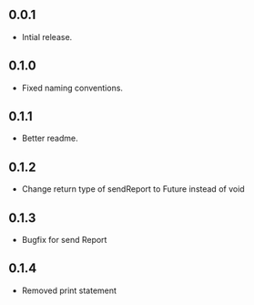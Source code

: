 ## 0.0.1

* Intial release.

## 0.1.0

* Fixed naming conventions.

## 0.1.1

* Better readme.

## 0.1.2

* Change return type of sendReport to Future<void> instead of void

## 0.1.3

* Bugfix for send Report

## 0.1.4

* Removed print statement
